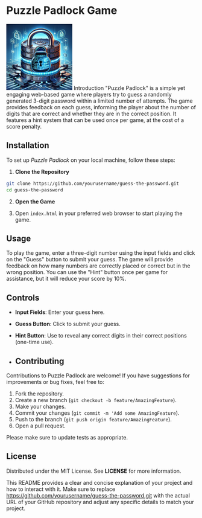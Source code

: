 # Puzzle Padlock Game
<img src="./images/lock.webp" alt="Puzzle Pad" width="175" style="height: auto;" />
Introduction
"Puzzle Padlock" is a simple yet engaging web-based game where players try to guess a randomly generated 3-digit password within a limited number of attempts. 
The game provides feedback on each guess, informing the player about the number of digits that are correct and whether they are in the correct position. 
It features a hint system that can be used once per game, at the cost of a score penalty.

## Installation
To set up _Puzzle Padlock_ on your local machine, follow these steps:

1. **Clone the Repository**
  ```bash
  git clone https://github.com/yourusername/guess-the-password.git
  cd guess-the-password
  ```
2. **Open the Game**

3. Open `index.html` in your preferred web browser to start playing the game.

## Usage
To play the game, enter a three-digit number using the input fields and click on the "Guess" button to submit your guess. The game will provide feedback on how many numbers are correctly placed or correct but in the wrong position.
You can use the "Hint" button once per game for assistance, but it will reduce your score by 10%.

## Controls
- **Input Fields**: Enter your guess here.
- **Guess Button**: Click to submit your guess.
- **Hint Button**: Use to reveal any correct digits in their correct positions (one-time use).

- ## Contributing
Contributions to Puzzle Padlock are welcome! If you have suggestions for improvements or bug fixes, feel free to:

1. Fork the repository.
2. Create a new branch (`git checkout -b feature/AmazingFeature`).
3. Make your changes.
4. Commit your changes (`git commit -m 'Add some AmazingFeature`).
5. Push to the branch (`git push origin feature/AmazingFeature`).
6. Open a pull request.

Please make sure to update tests as appropriate.

## License
Distributed under the MIT License. See **LICENSE** for more information.


This README provides a clear and concise explanation of your project and how to interact with it. 
Make sure to replace https://github.com/yourusername/guess-the-password.git with the actual URL 
of your GitHub repository and adjust any specific details to match your project.
